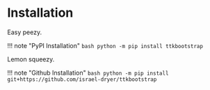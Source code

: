 # Installation

Easy peezy.

!!! note "PyPI Installation"
    ```bash
    python -m pip install ttkbootstrap
    ```

Lemon squeezy.

!!! note "Github Installation"
    ```bash
    python -m pip install git+https://github.com/israel-dryer/ttkbootstrap
    ```


